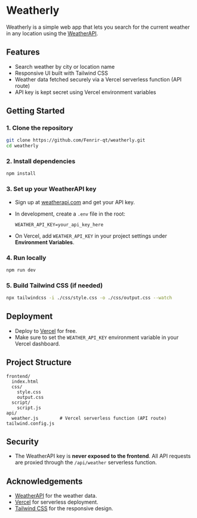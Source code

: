 # Weatherly

Weatherly is a simple web app that lets you search for the current weather in any location using the [WeatherAPI](https://www.weatherapi.com/).

## Features

- Search weather by city or location name
- Responsive UI built with Tailwind CSS
- Weather data fetched securely via a Vercel serverless function (API route)
- API key is kept secret using Vercel environment variables

## Getting Started

### 1. Clone the repository

```bash
git clone https://github.com/Fenrir-qt/weatherly.git
cd weatherly
```

### 2. Install dependencies

```bash
npm install
```

### 3. Set up your WeatherAPI key

- Sign up at [weatherapi.com](https://www.weatherapi.com/) and get your API key.
- In development, create a `.env` file in the root:

  ```
  WEATHER_API_KEY=your_api_key_here
  ```

- On Vercel, add `WEATHER_API_KEY` in your project settings under **Environment Variables**.

### 4. Run locally

```bash
npm run dev
```

### 5. Build Tailwind CSS (if needed)

```bash
npx tailwindcss -i ./css/style.css -o ./css/output.css --watch
```

## Deployment

- Deploy to [Vercel](https://vercel.com/) for free.
- Make sure to set the `WEATHER_API_KEY` environment variable in your Vercel dashboard.

## Project Structure

```
frontend/
  index.html
  css/
    style.css
    output.css
  script/
    script.js
api/
  weather.js        # Vercel serverless function (API route)
tailwind.config.js
```

## Security

- The WeatherAPI key is **never exposed to the frontend**. All API requests are proxied through the `/api/weather` serverless function.

## Acknowledgements

- [WeatherAPI](https://www.weatherapi.com/) for the weather data.
- [Vercel](https://vercel.com/) for serverless deployment.
- [Tailwind CSS](https://tailwindcss.com/) for the responsive design.
